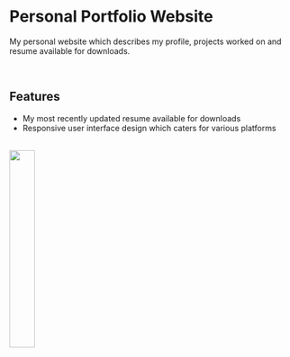 # Personal Portfolio Website 

My personal website which describes my profile, projects worked on and resume available for downloads.

<br/> 

## Features 
- My most recently updated resume available for downloads
- Responsive user interface design which caters for various platforms 

<br/> 

<img src="https://user-images.githubusercontent.com/59403437/97099385-4c54ed00-16c3-11eb-99ce-6285da03a26e.PNG" width="30%">
